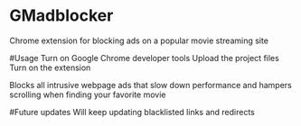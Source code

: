 # GMadblocker
Chrome extension for blocking ads on a popular movie streaming site

#Usage
Turn on Google Chrome developer tools
Upload the project files
Turn on the extension

Blocks all intrusive webpage ads that slow down performance and hampers scrolling when finding your favorite movie

#Future updates
Will keep updating blacklisted links and redirects
